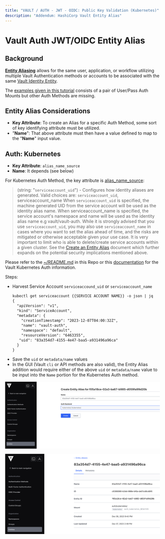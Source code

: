 ```yaml
---
title: "VAULT / AUTH - JWT - OIDC: Public Key Validation (Kubernetes)"
description: "Addendum: HashiCorp Vault Entity Alias"
---
```


# Vault Auth JWT/OIDC Entity Alias

## Background
[**Entity Aliasing**](https://developer.hashicorp.com/vault/docs/concepts/identity#entities-and-aliases) allows for the same user, application, or workflow utilizing multiple Vault Authentication methods or accounts to be associated with the same [Vault Identity Entity](https://developer.hashicorp.com/vault/docs/concepts/identity#entities-and-aliases).  

The [examples given in this tutorial](https://developer.hashicorp.com/vault/tutorials/auth-methods/identity#create-an-entity-with-alias) consists of a pair of User/Pass Auth Mounts but other Auth Methods are missing.

## Entity Alias Considerations

- **Key Attribute**: To create an Alias for a specific Auth Method, some sort of key identifying attribute must be utilized.
- "**Name**": That above attribute must then have a value defined to map to the "**Name**" input value.

## Auth: Kubernetes
- **Key Attribute**: `alias_name_source`
- **Name**: It depends (see below)

For Kubernetes Auth Method, the key attribute is [alias_name_source](https://developer.hashicorp.com/vault/api-docs/auth/kubernetes#alias_name_source):

> (string: "`serviceaccount_uid`") - Configures how identity aliases are generated. Valid choices are: `serviceaccount_uid`, serviceaccount_name When `serviceaccount_uid` is specified, the machine generated UID from the service account will be used as the identity alias name. When serviceaccount_name is specified, the service account's namespace and name will be used as the identity alias name e.g vault/vault-auth. While it is strongly advised that you use `serviceaccount_uid`, you may also use `serviceaccount_name` in cases where you want to set the alias ahead of time, and the risks are mitigated or otherwise acceptable given your use case. It is very important to limit who is able to delete/create service accounts within a given cluster. See the [Create an Entity Alias](https://developer.hashicorp.com/vault/api-docs/secret/identity/entity-alias#create-an-entity-alias) document which further expands on the potential security implications mentioned above.

Please refer to the [~/README.md](README.md) in this Repo or this [documentation](https://developer.hashicorp.com/vault/docs/auth/kubernetes) for the Vault Kubernetes Auth information.

Steps:
- Harvest Service Account `serviceaccound_uid` or `serviceaccount_name`
  ```shell
  kubectl get serviceaccount {{SERVICE ACCOUNT NAME}} -o json | jq
  {
    "apiVersion": "v1",
    "kind": "ServiceAccount",
    "metadata": {
      "creationTimestamp": "2023-12-07T04:00:32Z",
      "name": "vault-auth",
      "namespace": "default",
      "resourceVersion": "6463355",
     "uid": "83a354d7-4155-4e47-baa5-a931496a96ca"
    }
  }
  ```
- Save the `uid` or `metadata/name` values
- In the GUI (Vault `cli` or API methods are also valid), the Entity Alias addition would require either of the above `uid` or `metadata/name` value to be input into the `Name` portion for the Kubernetes Auth method.

[![Entity Alias - Kubenetes - Add](assets/vault-kubernetes-auth_alias.01.20231207.png)](assets/vault-kubernetes-auth_alias.01.20231207.png)

[![Entity Alias - Kubenetes](assets/vault-kubernetes-auth_alias.02.20231207.png)](assets/vault-kubernetes-auth_alias.02.20231207.png)
